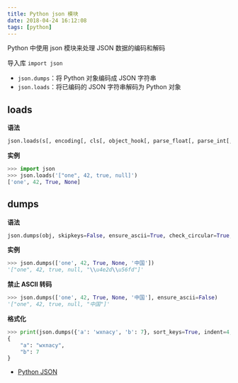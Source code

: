 ```yaml
---
title: Python json 模块
date: 2018-04-24 16:12:08
tags: [python]
---
```


Python 中使用 json 模块来处理 JSON 数据的编码和解码
<!-- more -->

导入库 `import json`

- `json.dumps`：将 Python 对象编码成 JSON 字符串
- `json.loads`：将已编码的 JSON 字符串解码为 Python 对象

## loads

**语法**

```python
json.loads(s[, encoding[, cls[, object_hook[, parse_float[, parse_int[, parse_constant[, object_pairs_hook[, **kw]]]]]]]])
```

**实例**

```python
>>> import json
>>> json.loads('["one", 42, true, null]')
['one', 42, True, None]
```

## dumps

**语法**

```python
json.dumps(obj, skipkeys=False, ensure_ascii=True, check_circular=True, allow_nan=True, cls=None, indent=None, separators=None, encoding="utf-8", default=None, sort_keys=False, **kw)
```

**实例**

```python
>>> json.dumps(['one', 42, True, None, '中国'])
'["one", 42, true, null, "\\u4e2d\\u56fd"]'
```

**禁止 ASCII 转码**

```python
>>> json.dumps(['one', 42, True, None, '中国'], ensure_ascii=False)
'["one", 42, true, null, "中国"]'
```

**格式化**

```python
>>> print(json.dumps({'a': 'wxnacy', 'b': 7}, sort_keys=True, indent=4, separators=(',', ': ')))
{
    "a": "wxnacy",
    "b": 7
}
```

- [Python JSON](http://www.runoob.com/python/python-json.html)
